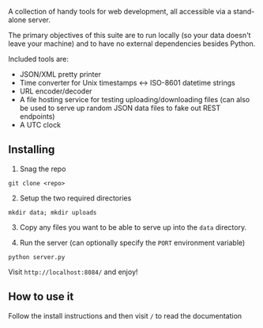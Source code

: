 A collection of handy tools for web development, all accessible via a stand-alone server.

The primary objectives of this suite are to run locally (so your data doesn't leave your machine) and to have
no external dependencies besides Python.

Included tools are:

 * JSON/XML pretty printer
 * Time converter for Unix timestamps <-> ISO-8601 datetime strings
 * URL encoder/decoder
 * A file hosting service for testing uploading/downloading files (can also be used to serve up random JSON data files to fake out REST endpoints)
 * A UTC clock

## Installing

1. Snag the repo

`git clone <repo>`

2. Setup the two required directories

`mkdir data; mkdir uploads`

3. Copy any files you want to be able to serve up into the `data` directory.

4. Run the server (can optionally specify the `PORT` environment variable)

`python server.py`

Visit `http://localhost:8084/` and enjoy!

## How to use it

Follow the install instructions and then visit `/` to read the documentation
